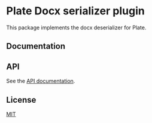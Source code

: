 # Plate Docx serializer plugin

This package implements the docx deserializer for Plate.

## Documentation

[comment]: <> (Check out [Serializing HTML]&#40;https://platejs.org/docs/serializing-html&#41;.)

## API

See the [API documentation](https://plate-api.udecode.io/globals.html).

## License

[MIT](../../LICENSE)
